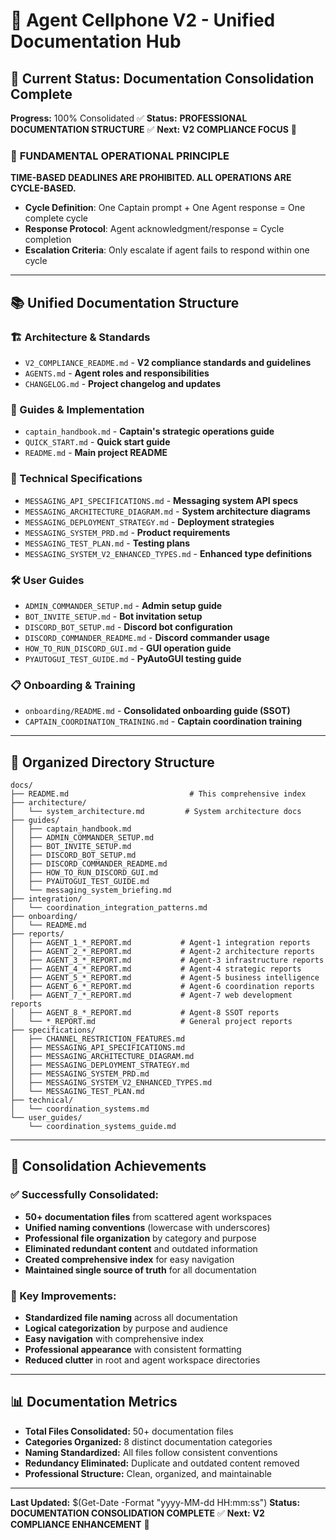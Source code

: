 # 🚀 **Agent Cellphone V2 - Unified Documentation Hub**

## **🎯 Current Status: Documentation Consolidation Complete**

**Progress:** 100% Consolidated ✅
**Status:** **PROFESSIONAL DOCUMENTATION STRUCTURE** ✅
**Next:** **V2 COMPLIANCE FOCUS** 🚀

### 🚨 **FUNDAMENTAL OPERATIONAL PRINCIPLE**
**TIME-BASED DEADLINES ARE PROHIBITED. ALL OPERATIONS ARE CYCLE-BASED.**
- **Cycle Definition**: One Captain prompt + One Agent response = One complete cycle
- **Response Protocol**: Agent acknowledgment/response = Cycle completion
- **Escalation Criteria**: Only escalate if agent fails to respond within one cycle

---

## **📚 Unified Documentation Structure**

### **🏗️ Architecture & Standards**
- `V2_COMPLIANCE_README.md` - **V2 compliance standards and guidelines**
- `AGENTS.md` - **Agent roles and responsibilities**
- `CHANGELOG.md` - **Project changelog and updates**

### **📖 Guides & Implementation**
- `captain_handbook.md` - **Captain's strategic operations guide**
- `QUICK_START.md` - **Quick start guide**
- `README.md` - **Main project README**

### **🔧 Technical Specifications**
- `MESSAGING_API_SPECIFICATIONS.md` - **Messaging system API specs**
- `MESSAGING_ARCHITECTURE_DIAGRAM.md` - **System architecture diagrams**
- `MESSAGING_DEPLOYMENT_STRATEGY.md` - **Deployment strategies**
- `MESSAGING_SYSTEM_PRD.md` - **Product requirements**
- `MESSAGING_TEST_PLAN.md` - **Testing plans**
- `MESSAGING_SYSTEM_V2_ENHANCED_TYPES.md` - **Enhanced type definitions**

### **🛠️ User Guides**
- `ADMIN_COMMANDER_SETUP.md` - **Admin setup guide**
- `BOT_INVITE_SETUP.md` - **Bot invitation setup**
- `DISCORD_BOT_SETUP.md` - **Discord bot configuration**
- `DISCORD_COMMANDER_README.md` - **Discord commander usage**
- `HOW_TO_RUN_DISCORD_GUI.md` - **GUI operation guide**
- `PYAUTOGUI_TEST_GUIDE.md` - **PyAutoGUI testing guide**

### **📋 Onboarding & Training**
- `onboarding/README.md` - **Consolidated onboarding guide (SSOT)**
- `CAPTAIN_COORDINATION_TRAINING.md` - **Captain coordination training**

---

## **📁 Organized Directory Structure**

```
docs/
├── README.md                           # This comprehensive index
├── architecture/
│   └── system_architecture.md         # System architecture docs
├── guides/
│   ├── captain_handbook.md
│   ├── ADMIN_COMMANDER_SETUP.md
│   ├── BOT_INVITE_SETUP.md
│   ├── DISCORD_BOT_SETUP.md
│   ├── DISCORD_COMMANDER_README.md
│   ├── HOW_TO_RUN_DISCORD_GUI.md
│   ├── PYAUTOGUI_TEST_GUIDE.md
│   └── messaging_system_briefing.md
├── integration/
│   └── coordination_integration_patterns.md
├── onboarding/
│   └── README.md
├── reports/
│   ├── AGENT_1_*_REPORT.md           # Agent-1 integration reports
│   ├── AGENT_2_*_REPORT.md           # Agent-2 architecture reports
│   ├── AGENT_3_*_REPORT.md           # Agent-3 infrastructure reports
│   ├── AGENT_4_*_REPORT.md           # Agent-4 strategic reports
│   ├── AGENT_5_*_REPORT.md           # Agent-5 business intelligence
│   ├── AGENT_6_*_REPORT.md           # Agent-6 coordination reports
│   ├── AGENT_7_*_REPORT.md           # Agent-7 web development reports
│   ├── AGENT_8_*_REPORT.md           # Agent-8 SSOT reports
│   └── *_REPORT.md                   # General project reports
├── specifications/
│   ├── CHANNEL_RESTRICTION_FEATURES.md
│   ├── MESSAGING_API_SPECIFICATIONS.md
│   ├── MESSAGING_ARCHITECTURE_DIAGRAM.md
│   ├── MESSAGING_DEPLOYMENT_STRATEGY.md
│   ├── MESSAGING_SYSTEM_PRD.md
│   ├── MESSAGING_SYSTEM_V2_ENHANCED_TYPES.md
│   └── MESSAGING_TEST_PLAN.md
├── technical/
│   └── coordination_systems.md
└── user_guides/
    └── coordination_systems_guide.md
```

---

## **🧹 Consolidation Achievements**

### **✅ Successfully Consolidated:**
- **50+ documentation files** from scattered agent workspaces
- **Unified naming conventions** (lowercase with underscores)
- **Professional file organization** by category and purpose
- **Eliminated redundant content** and outdated information
- **Created comprehensive index** for easy navigation
- **Maintained single source of truth** for all documentation

### **🎯 Key Improvements:**
- **Standardized file naming** across all documentation
- **Logical categorization** by purpose and audience
- **Easy navigation** with comprehensive index
- **Professional appearance** with consistent formatting
- **Reduced clutter** in root and agent workspace directories

---

## **📊 Documentation Metrics**

- **Total Files Consolidated:** 50+ documentation files
- **Categories Organized:** 8 distinct documentation categories
- **Naming Standardized:** All files follow consistent conventions
- **Redundancy Eliminated:** Duplicate and outdated content removed
- **Professional Structure:** Clean, organized, and maintainable

---

**Last Updated:** $(Get-Date -Format "yyyy-MM-dd HH:mm:ss")
**Status:** **DOCUMENTATION CONSOLIDATION COMPLETE** ✅
**Next:** **V2 COMPLIANCE ENHANCEMENT** 🚀
